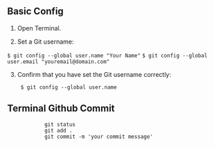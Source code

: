 ## Basic Config

1. Open Terminal.

2. Set a Git username:

`$ git config --global user.name "Your Name"`
`$ git config --global user.email "youremail@domain.com"`

3. Confirm that you have set the Git username correctly:

        $ git config --global user.name



## Terminal Github Commit

                git status
                git add .
                git commit -m 'your commit message'
